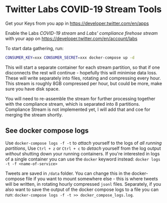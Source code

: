 # Twitter Labs COVID-19 Stream Tools

Get your Keys from you app in <https://developer.twitter.com/en/apps>

Enable the Labs *COVID-19 stream* and *Labs' compliance firehose stream* with your app on <https://developer.twitter.com/en/account/labs>

To start data gathering, run:

```bash
CONSUMER_KEY=xxx CONSUMER_SECRET=xxx docker-compose up -d
```

This will start a separate container for each stream partition, so that if one disconnects the rest will continue - hopefully this will minimise data loss. These will write separately into files, rotating and compressing every hour. This stream is roughly 8GB compressed per hour, but could be more, make sure you have disk space.

You will need to re-assemble the stream for further processing together with the compliance stream, which is separated into 8 partitions. Compliance Stream is not implemented yet, I will add that and coe for merging the stream shortly.

## See docker compose logs

Use `docker-compose logs -f -t` to *attach* yourself to the logs of *all running partitions*, Use `Ctrl + z` or `Ctrl + c` to *detach* yourself from the log output *without* shutting down your running containers. If you're interested in logs of a single container you can use the `docker` keyword instead: `docker logs -t -f <name-of-service>`

Tweets are saved in `/data` folder. You can change this in the docker-compose file if you want to mount somewhere else - this is where tweets will be written, in rotating hourly compressed `jsonl` files. Separately, if you also want to save the output of the docker compose logs to a file you can run: `docker-compose logs -f -t >> docker_compose_logs.log`.
